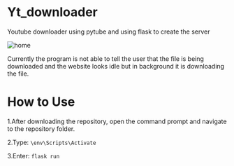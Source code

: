 # Yt_downloader
 Youtube downloader using pytube and using flask to create the server
 
![home](https://user-images.githubusercontent.com/89564642/186945636-02795a75-f98e-4a92-b759-9125e254693a.png)

Currently the program is not able to tell the user that the file is being downloaded and the website looks idle but in background it is downloading the file.

# How to Use
1.After downloading the repository, open the command prompt and navigate to the repository folder.


2.Type: ``` \env\Scripts\Activate ```

3.Enter: ``` flask run ```
